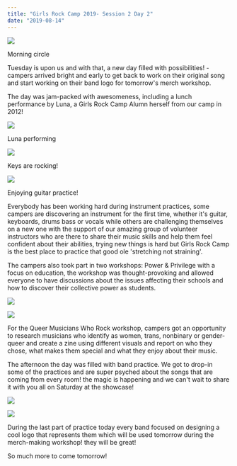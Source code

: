 ```yaml
---
title: "Girls Rock Camp 2019- Session 2 Day 2"
date: "2019-08-14"
---
```


![](/uploads/blogpost/48528433667_c97b0a2ccf_z.jpg)

Morning circle

Tuesday is upon us and with that, a new day filled with possibilities! - campers arrived bright and early to get back to work on their original song and start working on their band logo for tomorrow's merch workshop.

The day was jam-packed with awesomeness, including a lunch performance by Luna, a Girls Rock Camp Alumn herself from our camp in 2012!

![](/uploads/blogpost/48530262891_76c6fdf982_z.jpg)

Luna performing

![](/uploads/blogpost/48528160251_2cd523d102_z-1.jpg)

Keys are rocking!

![](/uploads/blogpost/48528336352_eba24cb4fb_z-1.jpg)

Enjoying guitar practice!

Everybody has been working hard during instrument practices, some campers are discovering an instrument for the first time, whether it's guitar, keyboards, drums bass or vocals while others are challenging themselves on a new one with the support of our amazing group of volunteer instructors who are there to share their music skills and help them feel confident about their abilities, trying new things is hard but Girls Rock Camp is the best place to practice that good ole 'stretching not straining'.

The campers also took part in two workshops: Power & Privilege with a focus on education, the workshop was thought-provoking and allowed everyone to have discussions about the issues affecting their schools and how to discover their collective power as students.

![](/uploads/blogpost/48530473752_ac44643531_z-1.jpg)

![](/uploads/blogpost/48530401222_17e1051d67_z.jpg)

For the Queer Musicians Who Rock workshop, campers got an opportunity to research musicians who identify as women, trans, nonbinary or gender-queer and create a zine using different visuals and report on who they chose, what makes them special and what they enjoy about their music.

The afternoon the day was filled with band practice. We got to drop-in some of the practices and are super psyched about the songs that are coming from every room! the magic is happening and we can't wait to share it with you all on Saturday at the showcase!

![](/uploads/blogpost/48528151406_9e01e70abe_z-1.jpg)

![](/uploads/blogpost/48528310012_e298c65c2e_z.jpg)

During the last part of practice today every band focused on designing a cool logo that represents them which will be used tomorrow during the merch-making workshop! they will be great!

So much more to come tomorrow!

